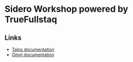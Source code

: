# Sidero Workshop powered by TrueFullstaq

## Links
- [Talos documentation](https://www.talos.dev/v1.9/reference/cli/)
- [Omni documentation](https://omni.siderolabs.com/reference/cli)
